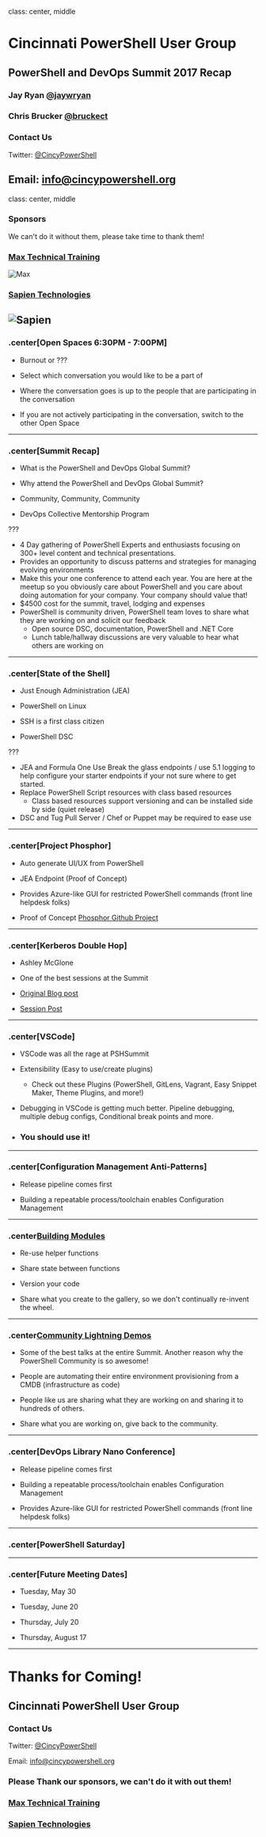 class: center, middle
# Cincinnati PowerShell User Group

## PowerShell and DevOps Summit 2017 Recap
### Jay Ryan [@jaywryan](https://twitter.com/jaywryan)
### Chris Brucker [@bruckect](https://twitter.com/bruckect)

### Contact Us
Twitter: [@CincyPowerShell](http://twitter.com/CincyPowerShell)

Email: [info@cincypowershell.org](mailto:info@cincypowershell.org)
---

class: center, middle
### Sponsors
We can't do it without them, please take time to thank them!

### [Max Technical Training](https://www.maxtrain.com)

![Max](https://encrypted-tbn3.gstatic.com/images?q=tbn:ANd9GcQuaqRB4FW7Qj0M13L89PEIBujcCyh4mxdao95vVCAH6oSXb6Nb)

### [Sapien Technologies](http://www.sapien.com)

![Sapien](http://cincypowershell.org/img/sapien.jpeg)
---


### .center[Open Spaces 6:30PM - 7:00PM]

- Burnout or ???

- Select which conversation you would like to be a part of

- Where the conversation goes is up to the people that are participating in the conversation

- If you are not actively participating in the conversation, switch to the other Open Space
---

### .center[Summit Recap]

- What is the PowerShell and DevOps Global Summit?

- Why attend the PowerShell and DevOps Global Summit?

- Community, Community, Community

- DevOps Collective Mentorship Program

???
- 4 Day gathering of PowerShell Experts and enthusiasts focusing on 300+ level content and technical presentations.
- Provides an opportunity to discuss patterns and strategies for managing evolving environments
- Make this your one conference to attend each year. You are here at the meetup so you obviously care about PowerShell and you care about doing automation for your company. Your company should value that!
- $4500 cost for the summit, travel, lodging and expenses
- PowerShell is community driven, PowerShell team loves to share what they are working on and solicit our feedback
	- Open source DSC, documentation, PowerShell and .NET Core
	- Lunch table/hallway discussions are very valuable to hear what others are working on
---

### .center[State of the Shell]

- Just Enough Administration (JEA)

- PowerShell on Linux

- SSH is a first class citizen

- PowerShell DSC

???
- JEA and Formula One
	Use Break the glass endpoints / use 5.1 logging to help configure your starter endpoints if your not sure where to get started.
- Replace PowerShell Script resources with class based resources
	- Class based resources support versioning and can be installed side by side (quiet release)
- DSC and Tug Pull Server / Chef or Puppet may be required to ease use
---

### .center[Project Phosphor]

- Auto generate UI/UX from PowerShell

- JEA Endpoint (Proof of Concept)

- Provides Azure-like GUI for restricted PowerShell commands (front line helpdesk folks)

- Proof of Concept [Phosphor Github Project](https://github.com/PowerShell/Phosphor)
---

### .center[Kerberos Double Hop]

- Ashley McGlone

- One of the best sessions at the Summit

- [Original Blog post](https://blogs.technet.microsoft.com/ashleymcglone/2016/08/30/powershell-remoting-kerberos-double-hop-solved-securely/)

- [Session Post](https://blogs.technet.microsoft.com/ashleymcglone/2017/04/12/powershell-remoting-and-kerberos-double-hop-old-problem-new-secure-solution/)
---

### .center[VSCode]

- VSCode was all the rage at PSHSummit

- Extensibility (Easy to use/create plugins)
	-	Check out these Plugins (PowerShell, GitLens, Vagrant, Easy Snippet Maker, Theme Plugins, and more!)

- Debugging in VSCode is getting much better.  Pipeline debugging, multiple debug configs, Conditional break points and more.

- ### You should use it!
---

### .center[Configuration Management Anti-Patterns]

- Release pipeline comes first

- Building a repeatable process/toolchain enables Configuration Management

---

### .center[Building Modules](https://github.com/RamblingCookieMonster/WritingModules)

- Re-use helper functions

- Share state between functions

- Version your code

- Share what you create to the gallery, so we don't continually re-invent the wheel.
---

### .center[Community Lightning Demos](https://github.com/devops-collective-inc/summit-materials#community-lightning-demos)

- Some of the best talks at the entire Summit. Another reason why the PowerShell Community is so awesome!

- People are automating their entire environment provisioning from a CMDB (infrastructure as code)

- People like us are sharing what they are working on and sharing it to hundreds of others.

- Share what you are working on, give back to the community.
---

### .center[DevOps Library Nano Conference]

- Release pipeline comes first

- Building a repeatable process/toolchain enables Configuration Management

- Provides Azure-like GUI for restricted PowerShell commands (front line helpdesk folks)
---

### .center[PowerShell Saturday]

---

### .center[Future Meeting Dates]

- Tuesday, May 30

- Tuesday, June 20

- Thursday, July 20

- Thursday, August 17
---

# Thanks for Coming!

## Cincinnati PowerShell User Group

### Contact Us

Twitter: [@CincyPowerShell](http://twitter.com/CincyPowerShell)

Email: [info@cincypowershell.org](mailto:info@cincypowershell.org)

### Please Thank our sponsors, we can't do it with out them!

### [Max Technical Training](https://www.maxtrain.com)

### [Sapien Technologies](http://www.sapien.com)
